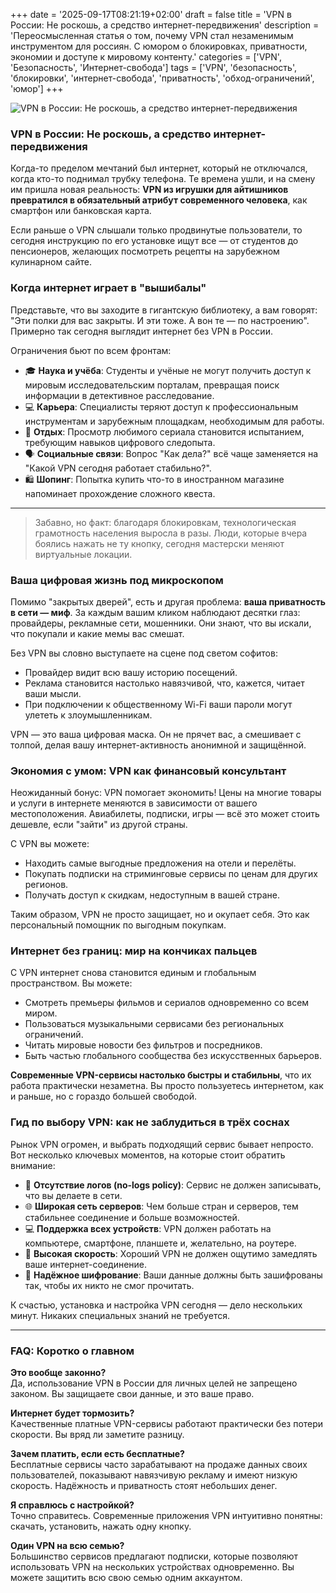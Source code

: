 +++
date = '2025-09-17T08:21:19+02:00'
draft = false
title = 'VPN в России: Не роскошь, а средство интернет-передвижения'
description = 'Переосмысленная статья о том, почему VPN стал незаменимым инструментом для россиян. С юмором о блокировках, приватности, экономии и доступе к мировому контенту.'
categories = ['VPN', 'Безопасность', 'Интернет-свобода']
tags = ['VPN', 'безопасность', 'блокировки', 'интернет-свобода', 'приватность', 'обход-ограничений', 'юмор']
+++

![VPN в России: Не роскошь, а средство интернет-передвижения](https://imagestoring.fra1.cdn.digitaloceanspaces.com/A75C55DA-CB3C-40A7-B5E6-708E123265E2.png)

### VPN в России: Не роскошь, а средство интернет-передвижения

Когда-то пределом мечтаний был интернет, который не отключался, когда кто-то поднимал трубку телефона. Те времена ушли, и на смену им пришла новая реальность: **VPN из игрушки для айтишников превратился в обязательный атрибут современного человека**, как смартфон или банковская карта.

Если раньше о VPN слышали только продвинутые пользователи, то сегодня инструкцию по его установке ищут все — от студентов до пенсионеров, желающих посмотреть рецепты на зарубежном кулинарном сайте.

### Когда интернет играет в "вышибалы"

Представьте, что вы заходите в гигантскую библиотеку, а вам говорят: "Эти полки для вас закрыты. И эти тоже. А вон те — по настроению". Примерно так сегодня выглядит интернет без VPN в России.

Ограничения бьют по всем фронтам:

-   🎓 **Наука и учёба**: Студенты и учёные не могут получить доступ к мировым исследовательским порталам, превращая поиск информации в детективное расследование.
-   💻 **Карьера**: Специалисты теряют доступ к профессиональным инструментам и зарубежным площадкам, необходимым для работы.
-   🍿 **Отдых**: Просмотр любимого сериала становится испытанием, требующим навыков цифрового следопыта.
-   🗣️ **Социальные связи**: Вопрос "Как дела?" всё чаще заменяется на "Какой VPN сегодня работает стабильно?".
-   🛍️ **Шопинг**: Попытка купить что-то в иностранном магазине напоминает прохождение сложного квеста.

---

> Забавно, но факт: благодаря блокировкам, технологическая грамотность населения выросла в разы. Люди, которые вчера боялись нажать не ту кнопку, сегодня мастерски меняют виртуальные локации.

### Ваша цифровая жизнь под микроскопом

Помимо "закрытых дверей", есть и другая проблема: **ваша приватность в сети — миф**. За каждым вашим кликом наблюдают десятки глаз: провайдеры, рекламные сети, мошенники. Они знают, что вы искали, что покупали и какие мемы вас смешат.

Без VPN вы словно выступаете на сцене под светом софитов:
-   Провайдер видит всю вашу историю посещений.
-   Реклама становится настолько навязчивой, что, кажется, читает ваши мысли.
-   При подключении к общественному Wi-Fi ваши пароли могут улететь к злоумышленникам.

VPN — это ваша цифровая маска. Он не прячет вас, а смешивает с толпой, делая вашу интернет-активность анонимной и защищённой.

### Экономия с умом: VPN как финансовый консультант

Неожиданный бонус: VPN помогает экономить! Цены на многие товары и услуги в интернете меняются в зависимости от вашего местоположения. Авиабилеты, подписки, игры — всё это может стоить дешевле, если "зайти" из другой страны.

С VPN вы можете:
-   Находить самые выгодные предложения на отели и перелёты.
-   Покупать подписки на стриминговые сервисы по ценам для других регионов.
-   Получать доступ к скидкам, недоступным в вашей стране.

Таким образом, VPN не просто защищает, но и окупает себя. Это как персональный помощник по выгодным покупкам.

### Интернет без границ: мир на кончиках пальцев

С VPN интернет снова становится единым и глобальным пространством. Вы можете:

-   Смотреть премьеры фильмов и сериалов одновременно со всем миром.
-   Пользоваться музыкальными сервисами без региональных ограничений.
-   Читать мировые новости без фильтров и посредников.
-   Быть частью глобального сообщества без искусственных барьеров.

**Современные VPN-сервисы настолько быстры и стабильны**, что их работа практически незаметна. Вы просто пользуетесь интернетом, как и раньше, но с гораздо большей свободой.

### Гид по выбору VPN: как не заблудиться в трёх соснах

Рынок VPN огромен, и выбрать подходящий сервис бывает непросто. Вот несколько ключевых моментов, на которые стоит обратить внимание:

-   📝 **Отсутствие логов (no-logs policy)**: Сервис не должен записывать, что вы делаете в сети.
-   🌐 **Широкая сеть серверов**: Чем больше стран и серверов, тем стабильнее соединение и больше возможностей.
-   💻 **Поддержка всех устройств**: VPN должен работать на компьютере, смартфоне, планшете и, желательно, на роутере.
-   🚀 **Высокая скорость**: Хороший VPN не должен ощутимо замедлять ваше интернет-соединение.
-   🔐 **Надёжное шифрование**: Ваши данные должны быть зашифрованы так, чтобы их никто не смог прочитать.

К счастью, установка и настройка VPN сегодня — дело нескольких минут. Никаких специальных знаний не требуется.

---

### FAQ: Коротко о главном

**Это вообще законно?**  
Да, использование VPN в России для личных целей не запрещено законом. Вы защищаете свои данные, и это ваше право.

**Интернет будет тормозить?**  
Качественные платные VPN-сервисы работают практически без потери скорости. Вы вряд ли заметите разницу.

**Зачем платить, если есть бесплатные?**  
Бесплатные сервисы часто зарабатывают на продаже данных своих пользователей, показывают навязчивую рекламу и имеют низкую скорость. Надёжность и приватность стоят небольших денег.

**Я справлюсь с настройкой?**  
Точно справитесь. Современные приложения VPN интуитивно понятны: скачать, установить, нажать одну кнопку.

**Один VPN на всю семью?**  
Большинство сервисов предлагают подписки, которые позволяют использовать VPN на нескольких устройствах одновременно. Вы можете защитить всю свою семью одним аккаунтом.